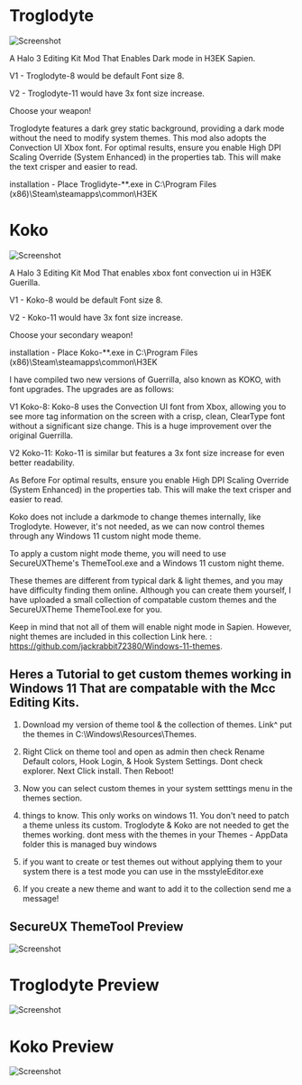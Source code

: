 # Troglodyte

![Screenshot](https://github.com/jackrabbit72380/Ho4kmmm/blob/master/apps/H3EK/previews/Troglidyte.png)


A Halo 3 Editing Kit Mod That Enables Dark mode in H3EK Sapien.

V1 - Troglodyte-8 would be default Font size 8.

V2 - Troglodyte-11 would have 3x font size increase.

Choose your weapon!

Troglodyte features a dark grey static background, providing a dark mode without the need to modify system themes. This mod also adopts the Convection UI Xbox font.
For optimal results, ensure you enable High DPI Scaling Override (System Enhanced) in the properties tab. This will make the text crisper and easier to read.

installation - Place Troglidyte-**.exe in C:\Program Files (x86)\Steam\steamapps\common\H3EK

# Koko

![Screenshot](https://github.com/jackrabbit72380/Ho4kmmm/blob/master/apps/H3EK/previews/Koko.png)

A Halo 3 Editing Kit Mod That enables xbox font convection ui in H3EK Guerilla.

V1 - Koko-8 would be default Font size 8.

V2 - Koko-11 would have 3x font size increase.

Choose your secondary weapon!

installation - Place Koko-**.exe in C:\Program Files (x86)\Steam\steamapps\common\H3EK

I have compiled two new versions of Guerrilla, also known as KOKO, with font upgrades. The upgrades are as follows:

V1 Koko-8: Koko-8 uses the Convection UI font from Xbox, allowing you to see more tag information on the screen with a crisp, clean, ClearType font without a significant size change. This is a huge improvement over the original Guerrilla.

V2 Koko-11: Koko-11 is similar but features a 3x font size increase for even better readability.

As Before For optimal results, ensure you enable High DPI Scaling Override (System Enhanced) in the properties tab. This will make the text crisper and easier to read.

Koko does not include a darkmode to change themes internally, like Troglodyte. However, it's not needed, as we can now control themes through any Windows 11 custom night mode theme. 

To apply a custom night mode theme, you will need to use SecureUXTheme's ThemeTool.exe and a Windows 11 custom night theme.

These themes are different from typical dark & light themes, and you may have difficulty finding them online. Although you can create them yourself, I have uploaded a small collection of compatable custom themes and the SecureUXTheme ThemeTool.exe for you.

Keep in mind that not all of them will enable night mode in Sapien. However, night themes are included in this collection Link here. : https://github.com/jackrabbit72380/Windows-11-themes.

## Heres a Tutorial to get custom themes working in Windows 11 That are compatable with the Mcc Editing Kits.

1. Download my version of theme tool & the collection of themes.  Link^ put the themes in C:\Windows\Resources\Themes.

2. Right Click on theme tool and open as admin then check Rename Default colors, Hook Login, & Hook System Settings. Dont check explorer. Next Click install. Then Reboot!

4. Now you can select custom themes in your system setttings menu in the themes section.

5. things to know. This only works on windows 11. You don't need to patch a theme unless its custom. Troglodyte & Koko are not needed to get the themes working. dont mess with the themes in your Themes - AppData folder this is managed buy windows

6. if you want to create or test themes out without applying them to your system there is a test mode you can use in the msstyleEditor.exe

7. If you create a new theme and want to add it to the collection send me a message!

## SecureUX ThemeTool Preview
![Screenshot](https://github.com/jackrabbit72380/Ho4kmmm/blob/master/apps/H3EK/themetool_preview.jpg)

# Troglodyte Preview
![Screenshot](https://github.com/jackrabbit72380/ho4kmmm/blob/master//apps/H3EK/Preview.jpg)
#
# Koko Preview
![Screenshot](https://github.com/jackrabbit72380/ho4kmmm/blob/master//apps/H3EK/Preview2.jpg)
